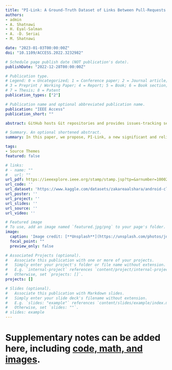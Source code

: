 ```yaml
---
title: "PI-Link: A Ground-Truth Dataset of Links Between Pull-Requests and Issues in GitHub"
authors:
- admin
- A. Shatnawi
- H. Eyal-Salman
- A. -D. Seriai
- M. Shatnawi

date: "2023-01-03T00:00:00Z"
doi: "10.1109/ACCESS.2022.3232982"

# Schedule page publish date (NOT publication's date).
publishDate: "2022-12-28T00:00:00Z"

# Publication type.
# Legend: 0 = Uncategorized; 1 = Conference paper; 2 = Journal article;
# 3 = Preprint / Working Paper; 4 = Report; 5 = Book; 6 = Book section;
# 7 = Thesis; 8 = Patent
publication_types: ["2"]

# Publication name and optional abbreviated publication name.
publication: "IEEE Access"
publication_short: ""

abstract: GitHub hosts Git repositories and provides issues-tracking services to provide a better collaboration environment for software developers. Issues and Pull-Requests are frequently used in GitHub to discuss and review the software requirements (new features, bugs, etc.) and software solutions (source code, test cases, etc.) respectively. The links between Issues and their corresponding Pull-Requests comprise valuable information to keep tracking current development as well as documenting knowledge for future development. Considering a large number of links, such information can be used to train machine learning models for several purposes such as feature location, bug prediction and localization, recommendation systems and documentation generation. To the best of our knowledge, no dataset has been proposed as a ground-truth of links between Issues and Pull-Requests. In this paper, we propose, PI-Link, a new significant and reliable ground-truth dataset composed of 50369 links that explicitly connect 34732 Issues with 50369 Pull-Requests. These links are automatically extracted from all (907,139) Android projects in GitHub created between January 1, 2011 and January 1, 2021. To better organize and store the collected data, we propose a metamodel based on the concepts of Issues and Pull Requests. Moreover, we analyze the relationships between Issues and their linked Pull Requests based on four features related to their titles, bodies, labels and comments. The selected features are analyzed in terms of their lengths and similarities based on three lexical and one semantic similarity metrics. The results showed promising similarities between Issues and their linked PRs at the lexical and semantic levels. In addition, some feature similarities are sensitive to the text length, whereas other feature similarities are sensitive to the term frequency.

# Summary. An optional shortened abstract.
summary: In this paper, we propose, PI-Link, a new significant and reliable ground-truth dataset composed of 50369 links that explicitly connect 34732 Issues with 50369 Pull-Requests. These links are automatically extracted from all (907,139) Android projects in GitHub created between January 1, 2011 and January 1, 2021. To better organize and store the collected data, we propose a metamodel based on the concepts of Issues and Pull Requests. Moreover, we analyze the relationships between Issues and their linked Pull Requests based on four features related to their titles, bodies, labels and comments.

tags:
- Source Themes
featured: false

# links:
# - name: ""
#   url: ""
url_pdf: https://ieeexplore.ieee.org/stamp/stamp.jsp?tp=&arnumber=10002372
url_code: ''
url_dataset: 'https://www.kaggle.com/datasets/zakareaalshara/android-closed-issues-20110101-20210101-clean?select=android_closed_issues_2011-01-01_2021-01-01_all_clean_issues.json'
url_poster: ''
url_project: ''
url_slides: ''
url_source: ''
url_video: ''

# Featured image
# To use, add an image named `featured.jpg/png` to your page's folder. 
image:
  caption: 'Image credit: [**Unsplash**](https://unsplash.com/photos/jdD8gXaTZsc)'
  focal_point: ""
  preview_only: false

# Associated Projects (optional).
#   Associate this publication with one or more of your projects.
#   Simply enter your project's folder or file name without extension.
#   E.g. `internal-project` references `content/project/internal-project/index.md`.
#   Otherwise, set `projects: []`.
projects: []

# Slides (optional).
#   Associate this publication with Markdown slides.
#   Simply enter your slide deck's filename without extension.
#   E.g. `slides: "example"` references `content/slides/example/index.md`.
#   Otherwise, set `slides: ""`.
# slides: example
---
```




# Supplementary notes can be added here, including [code, math, and images](https://wowchemy.com/docs/writing-markdown-latex/).

